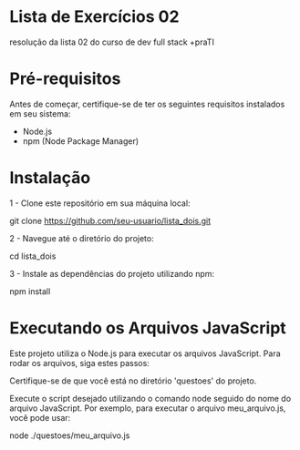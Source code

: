 # Lista de Exercícios 02
resolução da lista 02 do curso de dev full stack +praTI

# Pré-requisitos
Antes de começar, certifique-se de ter os seguintes requisitos instalados em seu sistema:

* Node.js
* npm (Node Package Manager)

# Instalação
1 - Clone este repositório em sua máquina local:

git clone https://github.com/seu-usuario/lista_dois.git

2 - Navegue até o diretório do projeto:

cd lista_dois

3 - Instale as dependências do projeto utilizando npm:

npm install

# Executando os Arquivos JavaScript

Este projeto utiliza o Node.js para executar os arquivos JavaScript. Para rodar os arquivos, siga estes passos:

Certifique-se de que você está no diretório 'questoes' do projeto.

Execute o script desejado utilizando o comando node seguido do nome do arquivo JavaScript. Por exemplo, para executar o arquivo meu_arquivo.js, você pode usar:

node ./questoes/meu_arquivo.js
